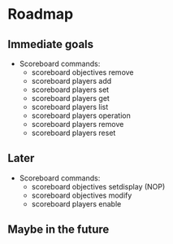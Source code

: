 # Roadmap

## Immediate goals
- Scoreboard commands:
    * scoreboard objectives remove
    * scoreboard players add
    * scoreboard players set
    * scoreboard players get
    * scoreboard players list
    * scoreboard players operation
    * scoreboard players remove
    * scoreboard players reset


## Later
- Scoreboard commands:
    * scoreboard objectives setdisplay (NOP)
    * scoreboard objectives modify
    * scoreboard players enable

## Maybe in the future
